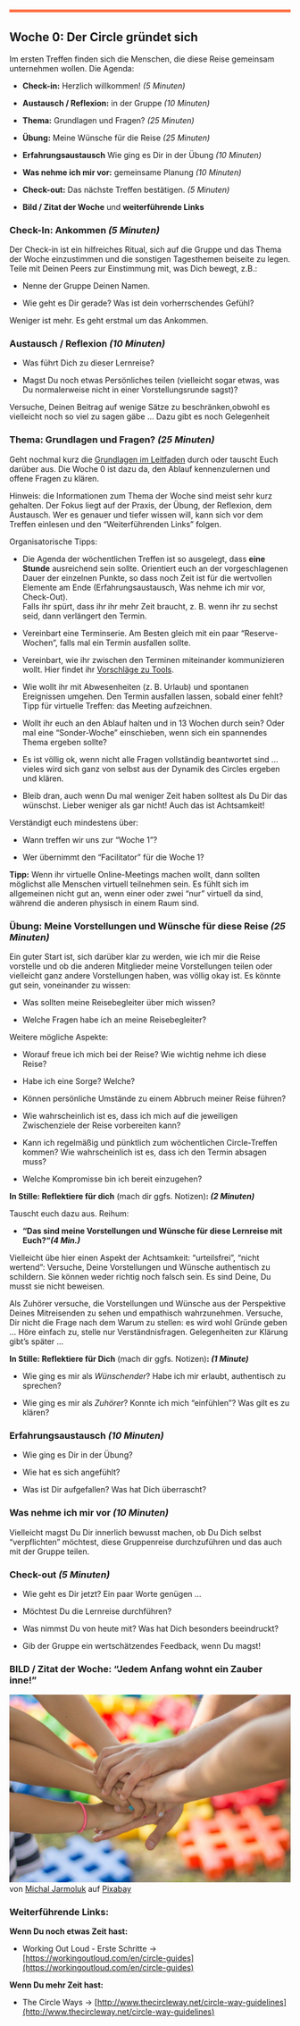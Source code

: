 

![](./images/OrangeLine.png)

## Woche 0: Der Circle gründet sich

Im ersten Treffen finden sich die Menschen, die diese Reise gemeinsam
unternehmen wollen. Die Agenda:

-   **Check-in:** Herzlich willkommen! *(5 Minuten)*

-   **Austausch / Reflexion:** in der Gruppe *(10 Minuten)*

-   **Thema:** Grundlagen und Fragen? *(25 Minuten)*

-   **Übung:** Meine Wünsche für die Reise *(25 Minuten)*

-   **Erfahrungsaustausch** Wie ging es Dir in der Übung *(10 Minuten)*

-   **Was nehme ich mir vor:** gemeinsame Planung *(10 Minuten)*

-   **Check-out:** Das nächste Treffen bestätigen. *(5 Minuten)*

-   **Bild / Zitat der Woche** und **weiterführende Links**

### Check-In: Ankommen *(5 Minuten)*

Der Check-in ist ein hilfreiches Ritual, sich auf die Gruppe und das
Thema der Woche einzustimmen und die sonstigen Tagesthemen beiseite zu
legen. Teile mit Deinen Peers zur Einstimmung mit, was Dich bewegt,
z.B.:

-   Nenne der Gruppe Deinen Namen.

-   Wie geht es Dir gerade? Was ist dein vorherrschendes Gefühl?

Weniger ist mehr. Es geht erstmal um das Ankommen.

### Austausch / Reflexion *(10 Minuten)*

-   Was führt Dich zu dieser Lernreise?

-   Magst Du noch etwas Persönliches teilen (vielleicht sogar etwas, was
    Du normalerweise nicht in einer Vorstellungsrunde sagst)?

Versuche, Deinen Beitrag auf wenige Sätze zu beschränken,obwohl es
vielleicht noch so viel zu sagen gäbe … Dazu gibt es noch Gelegenheit

### Thema: Grundlagen und Fragen? *(25 Minuten)*

Geht nochmal kurz die [Grundlagen im
Leitfaden](2-_-lernOS-Grundlagen.md) durch oder tauscht Euch darüber aus.
Die Woche 0 ist dazu da, den Ablauf kennenzulernen und offene Fragen zu
klären.

Hinweis: die Informationen zum Thema der Woche sind meist sehr kurz
gehalten. Der Fokus liegt auf der Praxis, der Übung, der Reflexion, dem
Austausch. Wer es genauer und tiefer wissen will, kann sich vor dem
Treffen einlesen und den “Weiterführenden Links” folgen.

Organisatorische Tipps:

-   Die Agenda der wöchentlichen Treffen ist so ausgelegt, dass **eine
    Stunde** ausreichend sein sollte. Orientiert euch an der
    vorgeschlagenen Dauer der einzelnen Punkte, so dass noch Zeit ist
    für die wertvollen Elemente am Ende (Erfahrungsaustausch, Was nehme
    ich mir vor, Check-Out).  
    Falls ihr spürt, dass ihr ihr mehr Zeit braucht, z. B. wenn ihr zu
    sechst seid, dann verlängert den Termin.

-   Vereinbart eine Terminserie. Am Besten gleich mit ein paar
    “Reserve-Wochen”, falls mal ein Termin ausfallen sollte.

-   Vereinbart, wie ihr zwischen den Terminen miteinander kommunizieren
    wollt. Hier findet ihr [Vorschläge zu
    Tools](2-2-lernOS-Circle.md).

-   Wie wollt ihr mit Abwesenheiten (z. B. Urlaub) und spontanen
    Ereignissen umgehen. Den Termin ausfallen lassen, sobald einer
    fehlt?  
    Tipp für virtuelle Treffen: das Meeting aufzeichnen.

-   Wollt ihr euch an den Ablauf halten und in 13 Wochen durch sein?
    Oder mal eine “Sonder-Woche” einschieben, wenn sich ein spannendes
    Thema ergeben sollte?

-   Es ist völlig ok, wenn nicht alle Fragen vollständig beantwortet
    sind … vieles wird sich ganz von selbst aus der Dynamik des Circles
    ergeben und klären.

-   Bleib dran, auch wenn Du mal weniger Zeit haben solltest als Du Dir
    das wünschst. Lieber weniger als gar nicht! Auch das ist
    Achtsamkeit!

Verständigt euch mindestens über:

-   Wann treffen wir uns zur “Woche 1”?

-   Wer übernimmt den “Facilitator” für die Woche 1?

**Tipp:** Wenn ihr virtuelle Online-Meetings machen wollt, dann sollten
möglichst alle Menschen virtuell teilnehmen sein. Es fühlt sich im
allgemeinen nicht gut an, wenn einer oder zwei “nur” virtuell da sind,
während die anderen physisch in einem Raum sind.

### Übung: Meine Vorstellungen und Wünsche für diese Reise *(25 Minuten)*

Ein guter Start ist, sich darüber klar zu werden, wie ich mir die Reise
vorstelle und ob die anderen Mitglieder meine Vorstellungen teilen oder
vielleicht ganz andere Vorstellungen haben, was völlig okay ist. Es
könnte gut sein, voneinander zu wissen:

-   Was sollten meine Reisebegleiter über mich wissen?

-   Welche Fragen habe ich an meine Reisebegleiter?

Weitere mögliche Aspekte:

-   Worauf freue ich mich bei der Reise? Wie wichtig nehme ich diese
    Reise?

-   Habe ich eine Sorge? Welche?

-   Können persönliche Umstände zu einem Abbruch meiner Reise führen?

-   Wie wahrscheinlich ist es, dass ich mich auf die jeweiligen
    Zwischenziele der Reise vorbereiten kann?

-   Kann ich regelmäßig und pünktlich zum wöchentlichen Circle-Treffen
    kommen? Wie wahrscheinlich ist es, dass ich den Termin absagen muss?

-   Welche Kompromisse bin ich bereit einzugehen?

**In Stille: Reflektiere für dich** (mach dir ggfs. Notizen)**: *(2
Minuten)***

Tauscht euch dazu aus. Reihum:

-   **“Das sind meine Vorstellungen und Wünsche für diese Lernreise mit
    Euch?“*(4 Min.)***

Vielleicht übe hier einen Aspekt der Achtsamkeit: “urteilsfrei”, “nicht
wertend”: Versuche, Deine Vorstellungen und Wünsche authentisch zu
schildern. Sie können weder richtig noch falsch sein. Es sind Deine, Du
musst sie nicht beweisen.

Als Zuhörer versuche, die Vorstellungen und Wünsche aus der Perspektive
Deines Mitreisenden zu sehen und empathisch wahrzunehmen. Versuche, Dir
nicht die Frage nach dem Warum zu stellen: es wird wohl Gründe geben …
Höre einfach zu, stelle nur Verständnisfragen. Gelegenheiten zur Klärung
gibt’s später ...

**In Stille: Reflektiere für Dich** (mach dir ggfs. Notizen)**: *(1
Minute)***

-   Wie ging es mir als *Wünschender*? Habe ich mir erlaubt, authentisch
    zu sprechen?

-   Wie ging es mir als *Zuhörer*? Konnte ich mich “einfühlen”? Was gilt
    es zu klären?

### Erfahrungsaustausch *(10 Minuten)*

-   Wie ging es Dir in der Übung?

-   Wie hat es sich angefühlt?

-   Was ist Dir aufgefallen? Was hat Dich überrascht?

### Was nehme ich mir vor *(10 Minuten)*

Vielleicht magst Du Dir innerlich bewusst machen, ob Du Dich selbst
“verpflichten” möchtest, diese Gruppenreise durchzuführen und das auch
mit der Gruppe teilen.

### Check-out *(5 Minuten)*

-   Wie geht es Dir jetzt? Ein paar Worte genügen …

-   Möchtest Du die Lernreise durchführen?

-   Was nimmst Du von heute mit? Was hat Dich besonders beeindruckt?

-   Gib der Gruppe ein wertschätzendes Feedback, wenn Du magst!

### BILD / Zitat der Woche: “Jedem Anfang wohnt ein Zauber inne!”
![](./images/image6.jpg)
von [Michal
Jarmoluk](https://pixabay.com/de/users/jarmoluk-143740/?utm_source=link-attribution&utm_medium=referral&utm_campaign=image&utm_content=2847508)
auf
[Pixabay](https://pixabay.com/de/?utm_source=link-attribution&utm_medium=referral&utm_campaign=image&utm_content=2847508)

### Weiterführende Links:

**Wenn Du noch etwas Zeit hast:**

-   Working Out Loud - Erste Schritte -&gt;
    [https://workingoutloud.com/en/circle-guides](https://workingoutloud.com/en/circle-guides)

**Wenn Du mehr Zeit hast:**

-   The Circle Ways -&gt;
    [http://www.thecircleway.net/circle-way-guidelines](http://www.thecircleway.net/circle-way-guidelines)
